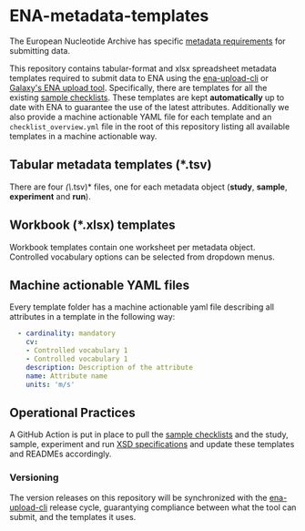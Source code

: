 # ENA-metadata-templates

The European Nucleotide Archive has specific [metadata requirements](https://ena-docs.readthedocs.io/en/latest/submit/general-guide/metadata.html) for submitting data.

This repository contains tabular-format and xlsx spreadsheet metadata templates required to submit data to ENA using the [ena-upload-cli](https://github.com/usegalaxy-eu/ena-upload-cli) or [Galaxy's ENA upload tool](https://toolshed.g2.bx.psu.edu/view/iuc/ena_upload/). Specifically, there are templates for all the existing [sample checklists](https://www.ebi.ac.uk/ena/browser/checklists). These templates are kept **automatically** up to date with ENA to guarantee the use of the latest attributes. Additionally we also provide a machine actionable YAML file for each template and an `checklist_overview.yml` file in the root of this repository listing all available templates in a machine actionable way.


## Tabular metadata templates (*.tsv)
There are four *(\\*.tsv)* files, one for each metadata object (**study**, **sample**, **experiment** and **run**).

## Workbook (*.xlsx) templates
Workbook templates contain one worksheet per metadata object. Controlled vocabulary options can be selected from dropdown menus.


## Machine actionable YAML files
Every template folder has a machine actionable yaml file describing all attributes in a template in the following way:

```yml
  - cardinality: mandatory
    cv:
    - Controlled vocabulary 1
    - Controlled vocabulary 1
    description: Description of the attribute
    name: Attribute name
    units: 'm/s'
```


## Operational Practices

A GitHub Action is put in place to pull the [sample checklists](https://www.ebi.ac.uk/ena/browser/api/summary/ERC000001-ERC999999) and the study, sample, experiment and run [XSD specifications](https://raw.githubusercontent.com/enasequence/schema/master/src/main/resources/uk/ac/ebi/ena/sra/schema/) and update these templates and READMEs accordingly.


### Versioning
The version releases on this repository will be synchronized with the [ena-upload-cli](https://github.com/usegalaxy-eu/ena-upload-cli) release cycle, guarantying compliance between what the tool can submit, and the templates it uses.
